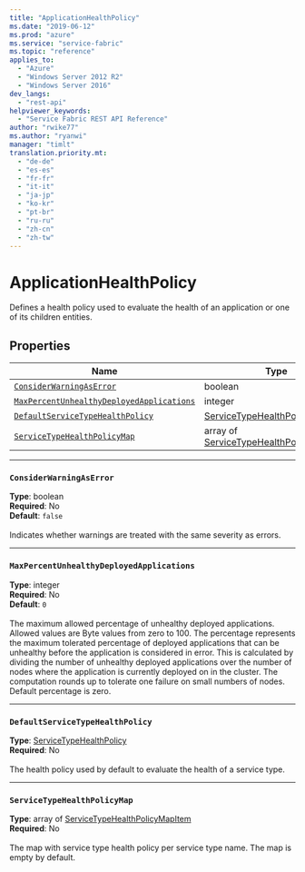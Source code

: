 ```yaml
---
title: "ApplicationHealthPolicy"
ms.date: "2019-06-12"
ms.prod: "azure"
ms.service: "service-fabric"
ms.topic: "reference"
applies_to: 
  - "Azure"
  - "Windows Server 2012 R2"
  - "Windows Server 2016"
dev_langs: 
  - "rest-api"
helpviewer_keywords: 
  - "Service Fabric REST API Reference"
author: "rwike77"
ms.author: "ryanwi"
manager: "timlt"
translation.priority.mt: 
  - "de-de"
  - "es-es"
  - "fr-fr"
  - "it-it"
  - "ja-jp"
  - "ko-kr"
  - "pt-br"
  - "ru-ru"
  - "zh-cn"
  - "zh-tw"
---
```

# ApplicationHealthPolicy

Defines a health policy used to evaluate the health of an application or one of its children entities.


## Properties
| Name | Type | Required |
| --- | --- | --- |
| [`ConsiderWarningAsError`](#considerwarningaserror) | boolean | No |
| [`MaxPercentUnhealthyDeployedApplications`](#maxpercentunhealthydeployedapplications) | integer | No |
| [`DefaultServiceTypeHealthPolicy`](#defaultservicetypehealthpolicy) | [ServiceTypeHealthPolicy](sfclient-model-servicetypehealthpolicy.md) | No |
| [`ServiceTypeHealthPolicyMap`](#servicetypehealthpolicymap) | array of [ServiceTypeHealthPolicyMapItem](sfclient-model-servicetypehealthpolicymapitem.md) | No |

____
### `ConsiderWarningAsError`
__Type__: boolean <br/>
__Required__: No<br/>
__Default__: `false` <br/>
<br/>
Indicates whether warnings are treated with the same severity as errors.

____
### `MaxPercentUnhealthyDeployedApplications`
__Type__: integer <br/>
__Required__: No<br/>
__Default__: `0` <br/>
<br/>
The maximum allowed percentage of unhealthy deployed applications. Allowed values are Byte values from zero to 100.
The percentage represents the maximum tolerated percentage of deployed applications that can be unhealthy before the application is considered in error.
This is calculated by dividing the number of unhealthy deployed applications over the number of nodes where the application is currently deployed on in the cluster.
The computation rounds up to tolerate one failure on small numbers of nodes. Default percentage is zero.


____
### `DefaultServiceTypeHealthPolicy`
__Type__: [ServiceTypeHealthPolicy](sfclient-model-servicetypehealthpolicy.md) <br/>
__Required__: No<br/>
<br/>
The health policy used by default to evaluate the health of a service type.

____
### `ServiceTypeHealthPolicyMap`
__Type__: array of [ServiceTypeHealthPolicyMapItem](sfclient-model-servicetypehealthpolicymapitem.md) <br/>
__Required__: No<br/>
<br/>
The map with service type health policy per service type name. The map is empty by default.
